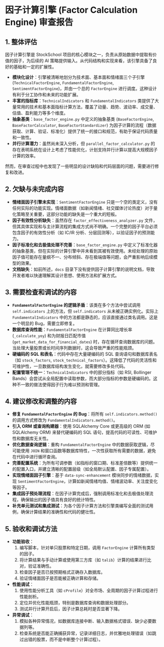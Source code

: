 # 因子计算引擎 (Factor Calculation Engine) 审查报告

## 1. 整体评估

因子计算引擎是 StockSchool 项目的核心模块之一，负责从原始数据中提取有价值的因子，为后续的 AI 策略提供输入。从代码结构和实现来看，该引擎具备了良好的基础和一定的扩展性。

- **模块化设计**：引擎被清晰地划分为技术面、基本面和情绪面三个子引擎 (`TechnicalFactorEngine`, `FundamentalFactorEngine`, `SentimentFactorEngine`)，并由一个总的 `FactorEngine` 进行调度。这种设计有利于分工协作和未来的功能扩展。
- **丰富的指标库**：`TechnicalIndicators` 和 `FundamentalIndicators` 类提供了大量常用的技术和基本面指标计算方法，覆盖了动量、趋势、波动率、成交量、估值、盈利能力等多个维度。
- **抽象基类**：`base_factor_engine.py` 中定义的抽象基类 (`BaseFactorEngine`, `BaseFactorCalculator`, `BaseFactorStandardizer`) 为因子计算的流程（数据获取、计算、验证、标准化）提供了统一的接口和规范，有助于保证代码质量和一致性。
- **并行计算潜力**：虽然尚未深入分析，但 `parallel_factor_calculator.py` 的存在表明系统在设计上考虑了性能优化，计划支持并行计算以提高大规模因子计算的效率。

然而，在审查过程中也发现了一些明显的设计缺陷和代码层面的问题，需要进行修复和改进。

## 2. 欠缺与未完成内容

- **情绪面因子引擎未实现**：`SentimentFactorEngine` 只是一个空的类定义，没有任何实际的功能实现。情绪面数据（如新闻情绪、社交媒体讨论热度）对于量化策略至关重要，这部分功能的缺失是一个重大的短板。
- **因子有效性分析缺失**：虽然存在 `factor_effectiveness_analyzer.py` 文件，但其具体实现和与主计算流程的集成方式尚不明确。一个完整的因子平台必须包含因子的有效性分析（如 IC/IR 分析、分层回测等），以验证因子的预测能力。
- **因子标准化和去极值处理不完善**：`base_factor_engine.py` 中定义了标准化器的抽象基类，但在实际的计算引擎中并未看到其被有效使用。未经处理的原始因子值可能存在量纲不一、分布倾斜、存在极端值等问题，会严重影响后续模型的效果。
- **文档缺失**：如前所述，`docs` 目录下没有提供因子计算引擎的说明文档，导致开发者难以快速理解其设计思想、使用方法和扩展方式。

## 3. 需要检查和调试的内容

- **`FundamentalFactorEngine` 的逻辑矛盾**：该类在多个方法中尝试调用 `self.indicators` 上的方法，但 `self.indicators` 从未被正确实例化。实际上 `FundamentalIndicators` 中的方法都是静态的，应该直接通过类名调用。这是一个明显的 Bug，需要立即修复。
- **数据库查询性能**：`FundamentalFactorEngine` 在计算同比增长率 (`_calculate_yoy`) 和为财报日匹配市值 (`get_market_data_for_financial_dates`) 时，存在循环查询数据库的问题。当处理大量股票或长时间序列数据时，这会导致严重的性能瓶颈。
- **硬编码的 SQL 和表名**：代码中存在大量硬编码的 SQL 查询语句和数据库表名（如 `stock_factors`, `stock_technical_factors`）。这降低了代码的灵活性和可维护性，一旦数据库结构发生变化，就需要修改多处代码。
- **配置管理不统一**：`TechnicalIndicators` 中的部分指标（如 RSI, Bollinger Bands）会尝试从全局配置中读取参数，而大部分指标的参数是硬编码的。这种不一致的做法使得因子行为难以预测和管理。

## 4. 建议修改和调整的内容

- **修复 `FundamentalFactorEngine` 的 Bug**：将所有 `self.indicators.method()` 的调用方式修改为 `FundamentalIndicators.method()`。
- **引入 ORM 或查询构建器**：使用 SQLAlchemy Core 或更高级的 ORM (如 SQLAlchemy ORM) 来替代硬编码的 SQL 语句，提高代码的可读性、可维护性和数据库无关性。
- **优化数据查询逻辑**：重构 `FundamentalFactorEngine` 中的数据获取逻辑，尽可能使用 `JOIN` 和窗口函数等数据库特性，一次性获取所有需要的数据，避免在代码中进行循环查询。
- **完善配置系统**：为所有可调参数（如指标的窗口期、标准差倍数等）提供统一的配置入口，并建立清晰的配置层级（如全局默认配置、因子专属配置）。
- **实现情绪面因子引擎**：基于 `data-sync-enhancement` 模块同步的情绪数据，实现 `SentimentFactorEngine`，计算如新闻情绪均值、情绪波动率、关注度变化等因子。
- **集成因子预处理流程**：在因子计算完成后，强制调用标准化和去极值处理流程，确保输出的因子值具有良好的统计特性。
- **补充单元测试和集成测试**：为各个因子计算方法和引擎类编写全面的测试用例，确保计算结果的准确性和代码的健壮性。

## 5. 验收和调试方法

- **功能验收**：
  1. 编写脚本，针对单只股票和特定日期，调用 `FactorEngine` 计算所有类型的因子。
  2. 将计算结果与手动计算或使用第三方库（如 `talib`）计算的结果进行比对，验证准确性。
  3. 检查因子是否已按预期格式正确存入数据库。
  4. 验证情绪面因子是否能被正确计算和存储。
- **性能调试**：
  1. 使用性能分析工具（如 `cProfile`）对全市场、全周期的因子计算过程进行性能剖析。
  2. 定位并优化性能瓶颈，特别是数据库查询和数据处理部分。
  3. 测试并行计算开启后，因子计算总耗时是否显著下降。
- **异常调试**：
  1. 模拟各种异常情况，如数据库连接中断、输入数据格式错误、缺少必要数据列等。
  2. 检查系统是否能正确捕获异常，记录详细日志，并优雅地处理错误（如跳过出错的股票，而不是中断整个计算过程）。